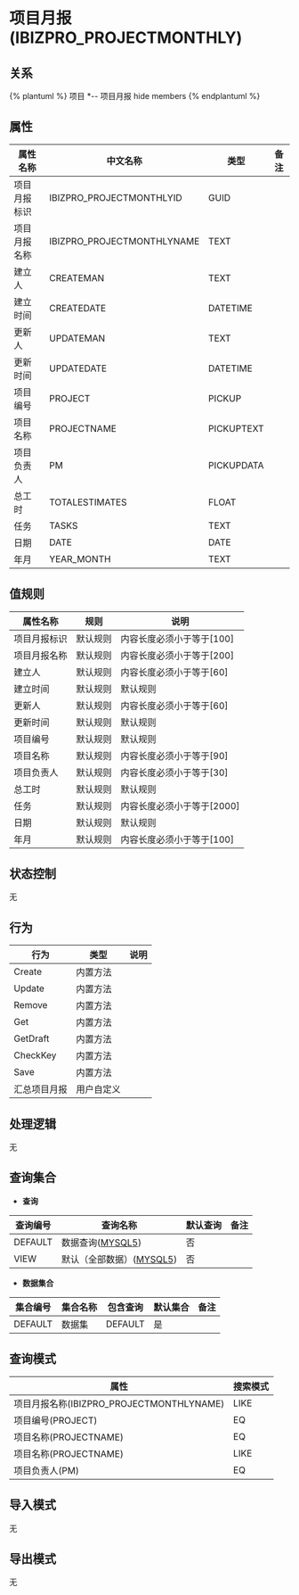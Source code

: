 # 项目月报(IBIZPRO_PROJECTMONTHLY)

  

## 关系
{% plantuml %}
项目 *-- 项目月报 
hide members
{% endplantuml %}

## 属性

| 属性名称        |    中文名称    | 类型     |  备注  |
| --------   |------------| -----   |  -------- | 
|项目月报标识|IBIZPRO_PROJECTMONTHLYID|GUID|&nbsp;|
|项目月报名称|IBIZPRO_PROJECTMONTHLYNAME|TEXT|&nbsp;|
|建立人|CREATEMAN|TEXT|&nbsp;|
|建立时间|CREATEDATE|DATETIME|&nbsp;|
|更新人|UPDATEMAN|TEXT|&nbsp;|
|更新时间|UPDATEDATE|DATETIME|&nbsp;|
|项目编号|PROJECT|PICKUP|&nbsp;|
|项目名称|PROJECTNAME|PICKUPTEXT|&nbsp;|
|项目负责人|PM|PICKUPDATA|&nbsp;|
|总工时|TOTALESTIMATES|FLOAT|&nbsp;|
|任务|TASKS|TEXT|&nbsp;|
|日期|DATE|DATE|&nbsp;|
|年月|YEAR_MONTH|TEXT|&nbsp;|

## 值规则
| 属性名称    | 规则    |  说明  |
| --------   |------------| ----- | 
|项目月报标识|默认规则|内容长度必须小于等于[100]|
|项目月报名称|默认规则|内容长度必须小于等于[200]|
|建立人|默认规则|内容长度必须小于等于[60]|
|建立时间|默认规则|默认规则|
|更新人|默认规则|内容长度必须小于等于[60]|
|更新时间|默认规则|默认规则|
|项目编号|默认规则|默认规则|
|项目名称|默认规则|内容长度必须小于等于[90]|
|项目负责人|默认规则|内容长度必须小于等于[30]|
|总工时|默认规则|默认规则|
|任务|默认规则|内容长度必须小于等于[2000]|
|日期|默认规则|默认规则|
|年月|默认规则|内容长度必须小于等于[100]|

## 状态控制

无


## 行为
| 行为    | 类型    |  说明  |
| --------   |------------| ----- | 
|Create|内置方法|&nbsp;|
|Update|内置方法|&nbsp;|
|Remove|内置方法|&nbsp;|
|Get|内置方法|&nbsp;|
|GetDraft|内置方法|&nbsp;|
|CheckKey|内置方法|&nbsp;|
|Save|内置方法|&nbsp;|
|汇总项目月报|用户自定义|&nbsp;|

## 处理逻辑
无

## 查询集合

* **查询**

| 查询编号 | 查询名称       | 默认查询 |   备注|
| --------  | --------   | --------   | ----- |
|DEFAULT|数据查询([MYSQL5](../../appendix/query_MYSQL5.md#IbizproProjectMonthly_Default))|否|&nbsp;|
|VIEW|默认（全部数据）([MYSQL5](../../appendix/query_MYSQL5.md#IbizproProjectMonthly_View))|否|&nbsp;|

* **数据集合**

| 集合编号 | 集合名称   |  包含查询  | 默认集合 |   备注|
| --------  | --------   | -------- | --------   | ----- |
|DEFAULT|数据集|DEFAULT|是|&nbsp;|

## 查询模式
| 属性      |    搜索模式     |
| --------   |------------|
|项目月报名称(IBIZPRO_PROJECTMONTHLYNAME)|LIKE|
|项目编号(PROJECT)|EQ|
|项目名称(PROJECTNAME)|EQ|
|项目名称(PROJECTNAME)|LIKE|
|项目负责人(PM)|EQ|

## 导入模式
无


## 导出模式
无
